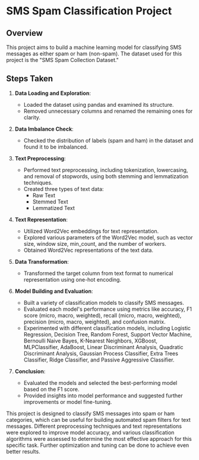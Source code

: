 # SMS Spam Classification Project

## Overview
This project aims to build a machine learning model for classifying SMS messages as either spam or ham (non-spam). The dataset used for this project is the "SMS Spam Collection Dataset."

## Steps Taken

1. **Data Loading and Exploration**:
   - Loaded the dataset using pandas and examined its structure.
   - Removed unnecessary columns and renamed the remaining ones for clarity.

2. **Data Imbalance Check**:
   - Checked the distribution of labels (spam and ham) in the dataset and found it to be imbalanced.

3. **Text Preprocessing**:
   - Performed text preprocessing, including tokenization, lowercasing, and removal of stopwords, using both stemming and lemmatization techniques.
   - Created three types of text data:
     - Raw Text
     - Stemmed Text
     - Lemmatized Text

4. **Text Representation**:
   - Utilized Word2Vec embeddings for text representation.
   - Explored various parameters of the Word2Vec model, such as vector size, window size, min_count, and the number of workers.
   - Obtained Word2Vec representations of the text data.

5. **Data Transformation**:
   - Transformed the target column from text format to numerical representation using one-hot encoding.

6. **Model Building and Evaluation**:
   - Built a variety of classification models to classify SMS messages.
   - Evaluated each model's performance using metrics like accuracy, F1 score (micro, macro, weighted), recall (micro, macro, weighted), precision (micro, macro, weighted), and confusion matrix.
   - Experimented with different classification models, including Logistic Regression, Decision Tree, Random Forest, Support Vector Machine, Bernoulli Naive Bayes, K-Nearest Neighbors, XGBoost, MLPClassifier, AdaBoost, Linear Discriminant Analysis, Quadratic Discriminant Analysis, Gaussian Process Classifier, Extra Trees Classifier, Ridge Classifier, and Passive Aggressive Classifier.

7. **Conclusion**:
   - Evaluated the models and selected the best-performing model based on the F1 score.
   - Provided insights into model performance and suggested further improvements or model fine-tuning.

This project is designed to classify SMS messages into spam or ham categories, which can be useful for building automated spam filters for text messages. Different preprocessing techniques and text representations were explored to improve model accuracy, and various classification algorithms were assessed to determine the most effective approach for this specific task. Further optimization and tuning can be done to achieve even better results.

